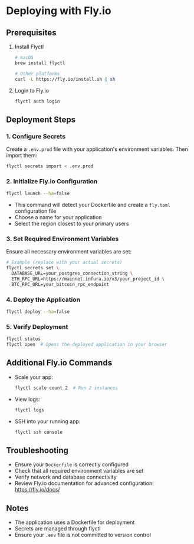 # Deploying with Fly.io

## Prerequisites

1. Install Flyctl
   ```bash
   # macOS
   brew install flyctl

   # Other platforms
   curl -L https://fly.io/install.sh | sh
   ```

2. Login to Fly.io
   ```bash
   flyctl auth login
   ```

## Deployment Steps

### 1. Configure Secrets
Create a `.env.prod` file with your application's environment variables. Then import them:
```bash
flyctl secrets import < .env.prod
```

### 2. Initialize Fly.io Configuration
```bash
flyctl launch --ha=false
```
- This command will detect your Dockerfile and create a `fly.toml` configuration file
- Choose a name for your application
- Select the region closest to your primary users

### 3. Set Required Environment Variables
Ensure all necessary environment variables are set:
```bash
# Example (replace with your actual secrets)
flyctl secrets set \
  DATABASE_URL=your_postgres_connection_string \
  ETH_RPC_URL=https://mainnet.infura.io/v3/your_project_id \
  BTC_RPC_URL=your_bitcoin_rpc_endpoint
```

### 4. Deploy the Application
```bash
flyctl deploy --ha=false
```

### 5. Verify Deployment
```bash
flyctl status
flyctl open  # Opens the deployed application in your browser
```

## Additional Fly.io Commands

- Scale your app: 
  ```bash
  flyctl scale count 2  # Run 2 instances
  ```

- View logs: 
  ```bash
  flyctl logs
  ```

- SSH into your running app:
  ```bash
  flyctl ssh console
  ```

## Troubleshooting

- Ensure your `Dockerfile` is correctly configured
- Check that all required environment variables are set
- Verify network and database connectivity
- Review Fly.io documentation for advanced configuration: https://fly.io/docs/

## Notes

- The application uses a Dockerfile for deployment
- Secrets are managed through flyctl
- Ensure your `.env` file is not committed to version control
